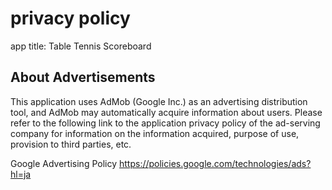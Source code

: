 # privacy policy

app title: Table Tennis Scoreboard

## About Advertisements
This application uses AdMob (Google Inc.) as an advertising distribution tool, and AdMob may automatically acquire information about users. 
Please refer to the following link to the application privacy policy of the ad-serving company for information on the information acquired, purpose of use, provision to third parties, etc.

Google Advertising Policy
https://policies.google.com/technologies/ads?hl=ja
